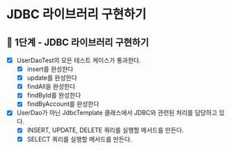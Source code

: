 # JDBC 라이브러리 구현하기

## 🚀 1단계 - JDBC 라이브러리 구현하기

- [x] UserDaoTest의 모든 테스트 케이스가 통과한다.
    - [x] insert를 완성한다
    - [x] update를 완성한다
    - [x] findAll을 완성한다
    - [x] findById를 완성한다
    - [x] findByAccount를 완성한다
- [x] UserDao가 아닌 JdbcTemplate 클래스에서 JDBC와 관련된 처리를 담당하고 있다.
    - [x] INSERT, UPDATE, DELETE 쿼리를 실행할 메서드를 만든다.
    - [x] SELECT 쿼리를 실행할 메서드를 만든다.
